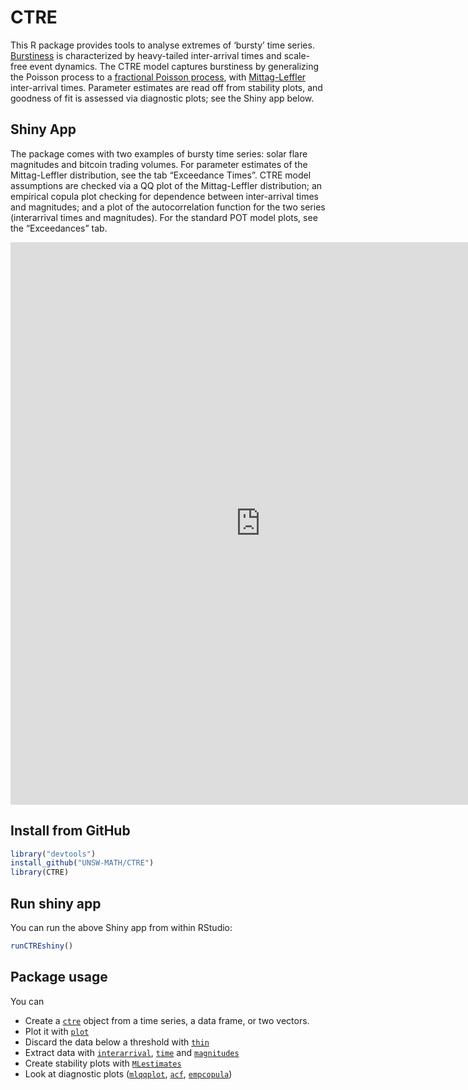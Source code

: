 
<!-- README.md is generated from README.Rmd. Please edit that file -->

# CTRE

This R package provides tools to analyse extremes of ‘bursty’ time
series. [Burstiness](https://en.wikipedia.org/wiki/Burstiness) is
characterized by heavy-tailed inter-arrival times and scale-free event
dynamics. The CTRE model captures burstiness by generalizing the Poisson
process to a [fractional Poisson
process](https://en.wikipedia.org/wiki/Fractional_Poisson_process), with
[Mittag-Leffler](https://strakaps.github.io/MittagLeffleR/)
inter-arrival times. Parameter estimates are read off from stability
plots, and goodness of fit is assessed via diagnostic plots; see the
Shiny app below.

## Shiny App

The package comes with two examples of bursty time series: solar flare
magnitudes and bitcoin trading volumes. For parameter estimates of the
Mittag-Leffler distribution, see the tab “Exceedance Times”. CTRE model
assumptions are checked via a QQ plot of the Mittag-Leffler
distribution; an empirical copula plot checking for dependence between
inter-arrival times and magnitudes; and a plot of the autocorrelation
function for the two series (interarrival times and magnitudes). For the
standard POT model plots, see the “Exceedances”
tab.

<div>

<iframe src="https://strakaps.shinyapps.io/ctre-app/" style="border: none; width: 800px; height: 900px">

</iframe>

</div>

## Install from GitHub

``` r
library("devtools")
install_github("UNSW-MATH/CTRE")
library(CTRE)
```

## Run shiny app

You can run the above Shiny app from within RStudio:

``` r
runCTREshiny()
```

## Package usage

You can

  - Create a [`ctre`](/CTRE/reference/ctre.html) object from a time
    series, a data frame, or two vectors.
  - Plot it with [`plot`](/CTRE/reference/plot.ctre.html)
  - Discard the data below a threshold with
    [`thin`](/CTRE/reference/thin.html)
  - Extract data with
    [`interarrival`](/CTRE/reference/interarrival.html),
    [`time`](/CTRE/reference/time.html) and
    [`magnitudes`](/CTRE/reference/magnitudes.html)
  - Create stability plots with
    [`MLestimates`](/CTRE/reference/MLestimates.html)
  - Look at diagnostic plots
    ([`mlqqplot`](/CTRE/reference/mlqqplot.html),
    [`acf`](/CTRE/reference/acf.html),
    [`empcopula`](/CTRE/reference/empcopula.html))
